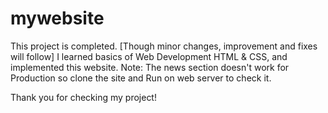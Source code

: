 # mywebsite
This project is completed. [Though minor changes, improvement and fixes will follow]
I learned basics of Web Development HTML & CSS, and implemented this website. 
Note: The news section doesn't work for Production so clone the site and Run on web server to check it.

Thank you for checking my project!
